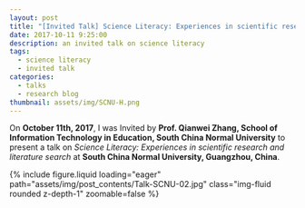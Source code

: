```yaml
---
layout: post
title: "[Invited Talk] Science Literacy: Experiences in scientific research and literature search"
date: 2017-10-11 9:25:00
description: an invited talk on science literacy
tags:
  - science literacy
  - invited talk
categories:
  - talks
  - research blog
thumbnail: assets/img/SCNU-H.png
---
```


On **October 11th, 2017**, I was Invited by **Prof. Qianwei Zhang, School of Information Technology in Education, South China Normal University** to present a talk on _Science Literacy: Experiences in scientific research and literature search_ at **South China Normal University, Guangzhou, China**.

<div class="row mt-3">
    <div class="col-sm mt-3 mt-md-0">
        {% include figure.liquid loading="eager" path="assets/img/post_contents/Talk-SCNU-02.jpg" class="img-fluid rounded z-depth-1" zoomable=false %}
    </div>
</div>
